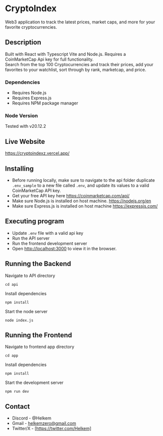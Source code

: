 # CryptoIndex

Web3 application to track the latest prices, market caps, and more for your favorite cryptocurrencies. 

## Description
Built with React with Typescript Vite and Node.js. Requires a CoinMarketCap Api key for full functionality.  
Search from the top 100 Cryptocurrencies and track their prices, add your favorites to your watchlist, sort through by rank, marketcap, and price.

### Dependencies
* Requires Node.js
* Requires Express.js
* Requires NPM package manager 

### Node Version
Tested with v20.12.2

## Live Website
https://cryptoindexz.vercel.app/

## Installing
* Before running locally, make sure to navigate to the api folder duplicate `.env_sample` to a new file called `.env`, and update its values to a valid CoinMarketCap API key.
* Get your free API key here https://coinmarketcap.com/api/
* Make sure Node.js is installed on host machine. https://nodejs.org/en
* Make sure Express.js is installed on host machine https://expressjs.com/
  
## Executing program
* Update `.env` file with a valid api key
* Run the API server
* Run the frontend development server
* Open [http://localhost:3000](http://localhost:3000) to view it in the browser.

## Running the Backend
  
Navigate to API directory  
```
cd api
```
Install dependencies 
```
npm install
```
Start the node server
```
node index.js
```
## Running the Frontend 

Navigate to frontend app directory  
```
cd app
```
Install dependencies 
```
npm install
```
Start the development server
```
npm run dev
```

## Contact
* Discord - @Helkem
* Gmail - helkemzero@gmail.com
* Twitter/X - [https://twitter.com/Helkem]
